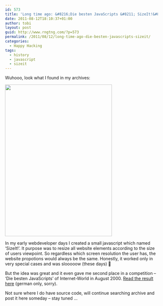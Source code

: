 ```yaml
---
id: 573
title: 'Long time ago: &#8216;Die besten JavaScripts &#8211; SizeIt!&#8217;'
date: 2011-08-12T18:10:37+01:00
author: tobi
layout: post
guid: http://www.rngtng.com/?p=573
permalink: /2011/08/12/long-time-ago-die-besten-javascripts-sizeit/
categories:
  - Happy Hacking
tags:
  - history
  - javascript
  - sizeit
---
```

Wuhooo, look what I found in my archives:

[<img src="http://www.rngtng.com/files/2011/07/Screen-shot-2011-07-23-at-18.16.26.png" alt="" width="352" height="498" class="aligncenter size-full wp-image-575" srcset="http://www.rngtng.com/files/2011/07/Screen-shot-2011-07-23-at-18.16.26.png 352w, http://www.rngtng.com/files/2011/07/Screen-shot-2011-07-23-at-18.16.26-212x300.png 212w" sizes="(max-width: 352px) 100vw, 352px" />](http://www.rngtng.com/files/2011/07/js.pdf)

In my early webdeveloper days I created a small javascript which named &#8216;SizeIt!&#8217;. It purpose was to resize all website elements according to the size of users viewpoint. So regardless which screen resolution the user has, the website propotions would always be the same. Honestly, it worked only in very special cases and was slooooow (these days) 🙂

But the idea was great and it even gave me second place in a competition &#8211; &#8216;Die besten JavaScripts&#8217; of Internet-World in August 2000. [Read the result here](http://www.rngtng.com/files/2011/07/js.pdf) (german only, sorry).

Not sure where I do have source code, will continue searching archive and post it here someday &#8211; stay tuned &#8230;